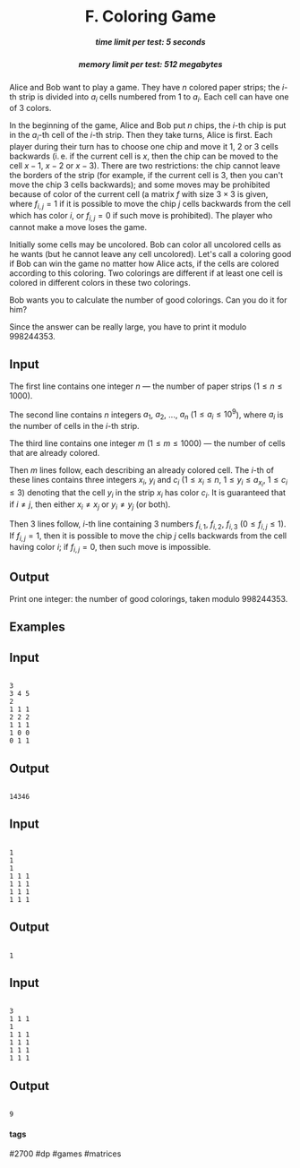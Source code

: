 <h1 style='text-align: center;'> F. Coloring Game</h1>

<h5 style='text-align: center;'>time limit per test: 5 seconds</h5>
<h5 style='text-align: center;'>memory limit per test: 512 megabytes</h5>

Alice and Bob want to play a game. They have $n$ colored paper strips; the $i$-th strip is divided into $a_i$ cells numbered from $1$ to $a_i$. Each cell can have one of $3$ colors.

In the beginning of the game, Alice and Bob put $n$ chips, the $i$-th chip is put in the $a_i$-th cell of the $i$-th strip. Then they take turns, Alice is first. Each player during their turn has to choose one chip and move it $1$, $2$ or $3$ cells backwards (i. e. if the current cell is $x$, then the chip can be moved to the cell $x - 1$, $x - 2$ or $x - 3$). There are two restrictions: the chip cannot leave the borders of the strip (for example, if the current cell is $3$, then you can't move the chip $3$ cells backwards); and some moves may be prohibited because of color of the current cell (a matrix $f$ with size $3 \times 3$ is given, where $f_{i, j} = 1$ if it is possible to move the chip $j$ cells backwards from the cell which has color $i$, or $f_{i, j} = 0$ if such move is prohibited). The player who cannot make a move loses the game.

Initially some cells may be uncolored. Bob can color all uncolored cells as he wants (but he cannot leave any cell uncolored). Let's call a coloring good if Bob can win the game no matter how Alice acts, if the cells are colored according to this coloring. Two colorings are different if at least one cell is colored in different colors in these two colorings.

Bob wants you to calculate the number of good colorings. Can you do it for him?

Since the answer can be really large, you have to print it modulo $998244353$.

## Input

The first line contains one integer $n$ — the number of paper strips ($1 \le n \le 1000$).

The second line contains $n$ integers $a_1$, $a_2$, ..., $a_n$ ($1 \le a_i \le 10^9$), where $a_i$ is the number of cells in the $i$-th strip.

The third line contains one integer $m$ ($1 \le m \le 1000$) — the number of cells that are already colored.

Then $m$ lines follow, each describing an already colored cell. The $i$-th of these lines contains three integers $x_i$, $y_i$ and $c_i$ ($1 \le x_i \le n$, $1 \le y_i \le a_{x_i}$, $1 \le c_i \le 3$) denoting that the cell $y_i$ in the strip $x_i$ has color $c_i$. It is guaranteed that if $i \ne j$, then either $x_i \ne x_j$ or $y_i \ne y_j$ (or both).

Then $3$ lines follow, $i$-th line containing $3$ numbers $f_{i, 1}$, $f_{i, 2}$, $f_{i, 3}$ ($0 \le f_{i, j} \le 1$). If $f_{i, j} = 1$, then it is possible to move the chip $j$ cells backwards from the cell having color $i$; if $f_{i, j} = 0$, then such move is impossible.

## Output

Print one integer: the number of good colorings, taken modulo $998244353$.

## Examples

## Input


```

3
3 4 5
2
1 1 1
2 2 2
1 1 1
1 0 0
0 1 1

```
## Output


```

14346

```
## Input


```

1
1
1
1 1 1
1 1 1
1 1 1
1 1 1

```
## Output


```

1

```
## Input


```

3
1 1 1
1
1 1 1
1 1 1
1 1 1
1 1 1

```
## Output


```

9

```


#### tags 

#2700 #dp #games #matrices 